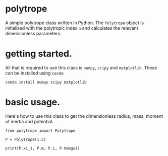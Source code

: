 # polytrope
A simple polytrope class written in Python. The `Polytrope` object is initialised with the polytropic index `n` and calculates the relevant dimensionless parameters.

# getting started.
All that is required to use this class is `numpy`, `scipy` and `matplotlib`. These can be installed using `conda`:
```
conda install numpy scipy matplotlib
```

# basic usage.
Here's how to use this class to get the dimensionless radius, mass, moment of inertia and potential:
```
from polytrope import Polytrope

P = Polytrope(1.5)

print(P.xi_1, P.m, P.i, P.Omega))
```
